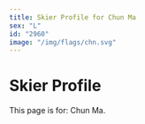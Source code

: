 ```yaml
---
title: Skier Profile for Chun Ma
sex: "L"
id: "2960"
image: "/img/flags/chn.svg" 
---
```


# Skier Profile

This page is for: Chun Ma.
    
